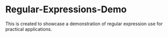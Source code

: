 # Regular-Expressions-Demo
This is created to showcase a demonstration of regular expression use for practical applications.
